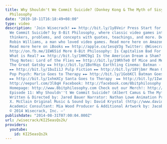 ```yaml
---
title: Why Shouldn't We Commit Suicide? (Donkey Kong & The Myth of Sisyphus) – 8-Bit
  Philosophy
date: "2019-10-11T16:18:49+08:00"
type: video
description: 'Join Wisecrack! ►► http://bit.ly/1y8Veir Press Start for Why Shouldn’t
  We Commit Suicide? by 8-Bit Philosophy, where classic video games introduce famous
  thinkers, problems, and concepts with quotes, teachings, and more. Dedicated to
  Robin Williams, a man who loved video games. Read more here on Amazon ►► http://amzn.to/1BYckjr
  Read more here on iBooks ►► http://apple.co/1esqV3g Twitter: @Wisecrack Facebook:
  http://on.fb.me/1EW65id More 8-Bit Philosophy: Is Capitalism Bad For You? ►► http://bit.ly/1NhhX2P
  What is Real? ►► http://bit.ly/1HHC9g1 Is the American Dream a Sham? ►► http://bit.ly/1GHq6hh
  Thug Notes: Lord of the Flies ►► http://bit.ly/19RhTe0 Of Mice and Men  ►► http://bit.ly/1GokKHn
  The Great Gatsby ►► http://bit.ly/1BoYKqs Earthling Cinema: Batman - The Dark Knight
  ►► http://bit.ly/1buIi1J Pulp Fiction ►► http://bit.ly/18Yjbmr Mean Girls ►► http://bit.ly/1GWjlpy
  Pop Psych: Mario Goes to Therapy ►► http://bit.ly/1GobKCl Batman Goes to Therapy
  ►► http://bit.ly/1xhmXCy Santa Goes to Therapy  ►► http://bit.ly/1Iwqpuo Email Alerts:
  http://eepurl.com/3l8qH Facebook: http://facebook.com/8bitphilosophy Twitter: http://twitter.com/8bitphilosophy
  Homepage: http://www.8bitphilosophy.com Check out our Merch!: http://www.wisecrack.co/store
  Episode 11: Why Shouldn''t We Commit Suicide? (Albert Camus & The Myth of Sisyphus)
  Written & Directed by: Jared Bauer Narrator: Nathan Lowe Animation Producer: MB
  X. McClain Original Music & Sound by: David Krystal (http://www.davidkrystalmusic.com)
  Academic Consultant: Mia Wood Producer & Additional Artwork by: Jacob S. Salamon
  © 2014 Wisecrack, Inc. –'
publishdate: "2014-08-31T07:00:04.000Z"
url: /wisecrack/KI25easQs2k/
providers:
  youtube:
    id: KI25easQs2k
---
```

